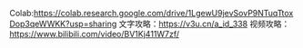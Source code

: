 Colab:https://colab.research.google.com/drive/1LgewU9jevSovP9NTuqTtoxDop3qeWWKK?usp=sharing
文字攻略：https://v3u.cn/a_id_338
视频攻略：https://www.bilibili.com/video/BV1Kj411W7zf/
